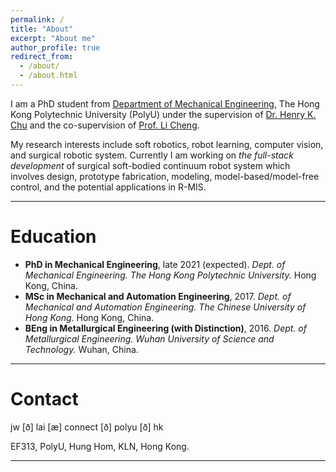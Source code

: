 ```yaml
---
permalink: /
title: "About"
excerpt: "About me"
author_profile: true
redirect_from: 
  - /about/
  - /about.html
---
```



I am a PhD student from [Department of Mechanical Engineering](https://www.polyu.edu.hk/me/), The Hong Kong Polytechnic University (PolyU) under the supervision of [Dr. Henry K. Chu](https://www.polyu.edu.hk/me/people/academic-teaching-staff/chu-kar-hang-henry-dr/) and the co-supervision of [Prof. Li Cheng](https://www.polyu.edu.hk/me/people/academic-teaching-staff/cheng-li-prof/).

My research interests include soft robotics, robot learning, computer vision, and surgical robotic system. Currently I am working on _the full-stack development_ of surgical soft-bodied continuum robot system which involves design, prototype fabrication, modeling, model-based/model-free control, and the potential applications in R-MIS.

---

Education
======
+ **PhD in Mechanical Engineering**, late 2021 (expected).
_Dept. of Mechanical Engineering._
_The Hong Kong Polytechnic University._
Hong Kong, China.
+ **MSc in Mechanical and Automation Engineering**, 2017.
_Dept. of Mechanical and Automation Engineering._
_The Chinese University of Hong Kong._
Hong Kong, China.
+ **BEng in Metallurgical Engineering (with Distinction)**, 2016.
_Dept. of Metallurgical Engineering._
_Wuhan University of Science and Technology._
Wuhan, China.


---

Contact
======
<!-- jiewen.lai [æ] polyu [ð] edu [ð] hk -->

jw [ð] lai [æ] connect [ð] polyu [ð] hk

EF313, PolyU, Hung Hom, KLN, Hong Kong.

<!-- <body> <small><script type="text/javascript" id="clustrmaps" src="//cdn.clustrmaps.com/map_v2.js?cl=080808&w=220&t=n&d=pWPP3H6tu6piSitaO1ly8AJ_73sTJ9bEIzk5Pzekk6o&co=ffffff&ct=808080&cmo=3acc3a&cmn=ff5353"></script></small></body> -->


---

<!-- <small><script type="text/javascript"> document.write("Page was last modified on: " + document.lastModified + " HKT");</script></small> -->

<small><script type="text/javascript"> document.write("Page was last modified on: October 15, 2020");</script></small>
